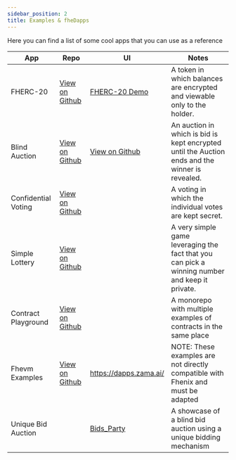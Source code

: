 ```yaml
---
sidebar_position: 2
title: Examples & fheDapps
---
```


Here you can find a list of some cool apps that you can use as a reference

<table>
    <thead>
        <tr>
            <th>App</th>
            <th>Repo</th>
            <th>UI</th>
            <th>Notes</th>
        </tr>
    </thead>
<tbody>
<tr>
<td>FHERC-20</td>
<td><a href="https://github.com/FhenixProtocol/example-contracts/blob/master/wrapping-ERC20/WrappingERC20.sol">View on Github</a><br /></td>
<td><a href="http://fhenix-demo.pages.dev/">FHERC-20 Demo</a></td>
<td>A token in which balances are encrypted and viewable only to the holder.</td>
</tr>
<tr>
<td>Blind Auction</td>
<td><a href="https://github.com/FhenixProtocol/blind-auction-example">View on Github</a></td>
<td><a href="https://github.com/FhenixProtocol/blind-auction-example/tree/main/frontend">View on Github</a></td>
<td>An auction in which is bid is kept encrypted until the Auction ends and the winner is revealed.</td>
</tr>

[//]: # (<tr>)

[//]: # (<td>NFT + 128 bit key</td>)

[//]: # (<td><a href="https://github.com/FhenixProtocol/devnet-contracts/blob/main/ERC721WithKey.sol">https://github.com/FhenixProtocol/devnet-contracts/blob/main/ERC721WithKey.sol</a></td>)

[//]: # (<td></td>)

[//]: # (<td>This examples will need to be updated when using Fhenix's FHE.sol</td>)

[//]: # (</tr>)
<tr>
<td>Confidential Voting</td>
<td><a href="https://github.com/FhenixProtocol/confidential-voting">View on Github</a></td>
<td></td>
<td>A voting in which the individual votes are kept secret.</td>
</tr>
<tr>
<td>Simple Lottery</td>
<td><a href="https://github.com/FhenixProtocol/example-contracts/blob/master/lottery/Lottery.sol">View on Github</a></td>
<td></td>
<td>A very simple game leveraging the fact that you can pick a winning number and keep it private.</td>
</tr>
<tr>
<td>Contract Playground</td>
<td><a href="https://github.com/FhenixProtocol/contracts-playground">View on Github</a></td>
<td></td>
<td>A monorepo with multiple examples of contracts in the same place</td>
</tr>
<tr>
<td>Fhevm Examples</td>
<td><a href="https://github.com/zama-ai/fhevm-solidity/tree/main/examples">View on Github</a></td>
<td><a href="https://dapps.zama.ai/">https://dapps.zama.ai/</a><br /></td>
<td>NOTE: These examples are not directly compatible with Fhenix and must be adapted</td>
</tr>
<tr>
<td>Unique Bid Auction</td>
<td><a href=""></a></td>
<td><a href="https://fhenix.netlify.app/">Bids_Party</a><br /></td>
<td>A showcase of a blind bid auction using a unique bidding mechanism</td>
</tr>


[//]: # (<tr>)

[//]: # (<td>NFT Event Ticket</td>)

[//]: # (<td><a href="https://github.com/FhenixProtocol/ticketing-contracts">https://github.com/FhenixProtocol/ticketing-contracts</a>)

[//]: # (<a href="https://github.com/FhenixProtocol/ticket-verifier">https://github.com/FhenixProtocol/ticket-verifier</a></td>)

[//]: # (<td><a href="https://ticket-manager.pages.dev/">https://ticket-manager.pages.dev/</a><a href="https://ticket-manager.pages.dev/?verifier=1">https://ticket-manager.pages.dev/?verifier=1</a></td>)

[//]: # (<td>This examples will need to be updated when using Fhenix's FHE.sol</td>)
[//]: # (<td>FHE.sol Operation Examples</td>)

[//]: # (<td><a href="https://github.com/FhenixProtocol/fheos/tree/master/solidity/tests/contracts">https://github.com/FhenixProtocol/fheos/tree/master/solidity/tests/contracts</a></td>)

[//]: # (<td><a href="https://github.com/FhenixProtocol/fheos/blob/master/solidity/tests/precompiles.test.ts">https://github.com/FhenixProtocol/fheos/blob/master/solidity/tests/precompiles.test.ts</a></td>)

[//]: # (<td>The UI link is for a javascript interface that uses hardhat in order to interact with the contracts</td>)

[//]: # (</tr>)
</tbody>
</table>
